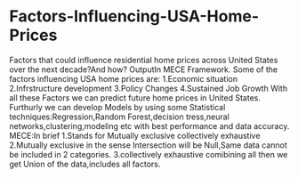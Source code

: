 # Factors-Influencing-USA-Home-Prices
Factors that could influence residential home prices across United States over the next decade?And how? OutputIn MECE Framework.
Some of the factors influencing USA home prices are:
          1.Economic situation
          2.Infrstructure development
          3.Policy Changes
          4.Sustained Job Growth
With all these Factors we can predict future home prices in United States.
Furthurly we can develop Models by using some Statistical techniques:Regression,Random Forest,decision tress,neural networks,clustering,modeling etc with best performance and data accuracy.
MECE:In brief
 1.Stands for Mutually exclusive collectively exhaustive
 2.Mutually exclusive in the sense Intersection will be Null,Same data cannot be included in 2 categories.
 3.collectively exhaustive comibining all then we get Union of the data,includes all factors.
